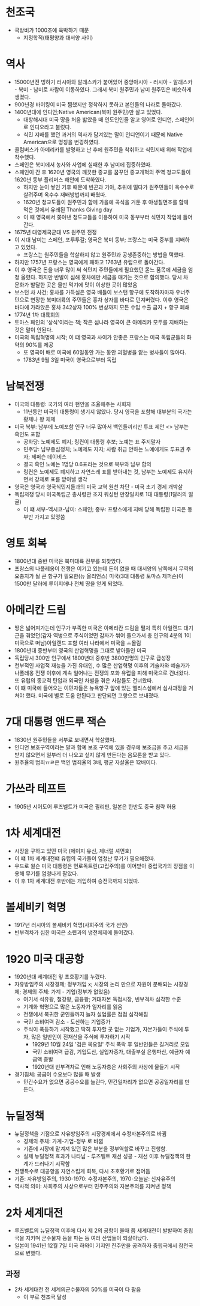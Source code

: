 # 천조국
* 국방비가 1000조에 육박하기 때문
	* 지정학적(태평양과 대서양 사이)

# 역사
* 15000년전 빙하기 러시아와 알래스카가 붙어있어 중앙아시아 - 러시아 - 알래스카 - 북미 - 남미로 사람이 이동하였다. 그래서 북미 원주민과 남미 원주민은 비슷하게 생겼다.
* 900년경 바이킹이 미국 찜했지만 정착하지 못하고 본인들의 나라로 돌아갔다.
* 1400년대에 인디언;Native American(북미 원주민)만 살고 있었다.
	* 대항해시대 미국 땅을 처음 밟았을 때 인도인인줄 알고  영어로 인디언, 스페인어로 인디오라고 불렀다.
	* 식민 지배를 했던 과거의 역사가 담겨있는 말이 인디언이기 때문에 Native American으로 명칭을 변경하였다.
* 콜럼버스가 아메리카를 발명하고 난 후에 원주민을 착취하고 식민지배 위해 작업에 착수했다.
* 스페인은 북미에서 농사와 사업에 실패한 후 남미에 집중하였따.
* 스페인이 간 후 1620년 영국의 깨끗한 종교를 꿈꾸던 종교개혁의 주역 청교도들이 1620년 동부 플리머스 해안에 도착하였다.
	* 하지만 눈이 쌓인 기후 때문에 빈곤과 기아, 추위에 떨다가 원주민들이 옥수수로 살려주며 옥수수 재배방법까지 배웠따.
	* 1620년 청교도들이 원주민과 함께 가을에 곡식을 거둔 후 야생칠면조를 함께 먹은 것에서 유래된 Thanks Giving day
	* 이 때 영국에서 쫒아낸 청도교들을 이용하여 미국 동부부터 식민지 작업에 들어간다. 
* 1675년 대영제국군대 VS 원주민 전쟁
* 이 시대 남미는 스페인, 포루투갈; 영국은 북미 동부; 프랑스는 미국 중부를 지배하고 있었다.
	* 프랑스는 원주민들을 학살하지 않고 원주민과 공생존중하는 방법을 택했다.
* 하지만 1757년 프랑스는 영국에게 패하고 1763년 유럽으로 돌아간다.
* 이 후 영국은 돈을 너무 많이 써 식민지 주민들에게 필요했던 몯느 품목에 세금을 엄청 올렸다. 하지만 반발이 심해 홍차에만 세금을 매기는 것으로 합의했다. 당시 차 문화가 발달한 곳은 물만 먹기에 맛이 이상한 곳이 많았음
* 보스턴 차 사건; 홍차를 가득실은 영국 배들이 보스턴 항구에 도착하자마자 우너주민으로 변장한 북미대륙의 주민들은 홍차 상자를 바다로 던져버렸다. 이후 영국은 바다에 가라앉은 홍차 342상자 100% 변상까지 모든 수입 수출 금지 + 항구 폐쇄
* 1774년 1차 대륙회의
* 토마스 페인의 '상식'이라는 책; 작은 섬나라 영국이 큰 아메리카 모두를 지배하는 것은 말이 안된다.
* 미국의 독립혁명의 시작; 이 떄 영국과 사이가 안좋은 프랑스는 미국 독립군들의 화약의 90%를 제공
	* 또 영국이 배로 미국에 60일동안 가는 동안 괴혈병을 앓는 병사들이 많아다.
	* 1783년 9월 3일 미국이 영국으로부터 독립

# 남북전쟁
* 미국의 대통령: 국가의 여러 현안을 조율해주는 사회자
	* 11년동안 미국의 대통령이 생기지 않았다. 당시 영국을 포함해 대부분의 국가는 황제나 왕 체제
* 미국 북부: 남부에 노예포함 인구 너무 많아서 백인들끼리만 투표 제안 <> 남부는 흑인도 포함
	* 공화당: 노예제도 폐지; 링컨이 대통령 후보; 노예는 표 주지말자
	* 민주당: 남부중심정치; 노예제도 지지; 사람 취급 안하는 노예에게도 투표권 주자; 제퍼슨 데이비스
	* 결국 흑인 노예는 1명당 0.6표라는 것으로 북부와 남부 합의
	* 링컨은 노예제도 폐지하고 자연스레 표를 받아내는 것, 남부는 노예제도 유지하면서 강제로 표를 받아낼 생각
* 영국은 영국과 영국식민지들과의 미국 교역 원천 차단 - 미국 초기 경제 개박살
* 독립저쟁 당시 미국독립군 총사령관 조지 워싱턴 만장일치로 1대 대통령(1달러의 얼굴)
	* 이 떄 서부-멕시코-남미: 스페인; 중부: 프랑스에게 지배 당해 독립한 미국은 동부만 가지고 있엉씀

# 영토 회복
* 1800년대 중반 미국은 북미대륙 전부를 되찾았다.
* 프랑스의 나폴레옹이 전쟁은 이기고 있는데 돈이 없을 때 대서양의 남쪽에서 무역의 요충지가 될 큰 항구가 필요한(뉴 올리언스) 미국(3대 대통령 토마스 제퍼슨)이 1500만 달러에 루이지애나 전체 땅을 얻게 되었다.

# 아메리칸 드림
* 땅은 넓어져가는데 인구가 부족한 미국은 아메리칸 드림을 펼처 특히 아일랜드 대기근을 겪었던(감자 역병으로 주식이었떤 감자가 썪어 들으가서 총 인구의 4분의 1이 미국으로 떠남)아일랜드 포함 여러 나라에서 미국을 ㅗ몰림
* 1800년대 중반부터 영국의 산업혁명을 그대로 받아들인 미국
* 독립당시 300만 인구에서 1800년대 중후반 3800만명의 인구로 급성장
* 천부적인 사업적 재능을 가진 유대인, 수 많은 산업혁명 이후의 기술자와 예술가가 나폴레옹 전쟁 이후에 계속 일어나는 전쟁의 포화 유럽을 피해 미국으로 건너왔다. 또 유럽의 종교적 탄압과 외국인 차별을 겪은 사람들도 건너왔따.
* 이 떄 미국에 들어오는 이민자들은 뉴욕항구 앞에 있는 엘리스섬에서 심사과정을 거쳐야 했다. 미국에 별로 도움 안된다고 판단되면 고향으로 보내졌다.

# 7대 대통령 앤드루 잭슨
* 1830년 원주민들을 서부로 보내면서 학살했따.
* 인디언 보호구역이라는 말과 함꼐 보호 구역에 있을 경우에 보조금을 주고 세금을 받지 않으면서 일부러 더 나오고 싶지 않게 만든다는 음모론을 받고 있다.
* 원주율의 범죄ㅠㄹ은 백인 범죄율의 3배, 평균 자살율은 12배이다.

# 가쓰라 테프트
* 1905년 시어도어 루즈벨트가 미국은 필리핀, 일본은 한반도 중국 침략 허용

# 1차 세계대전
* 시장을 구하고 있떤 미국 (메이지 유신, 제너럴 셔먼호)
* 이 떄 1차 세계대전떄 유럽의 국가들이 엄청난 무기가 필요해졌따.
* 우드로 윌슨 미국 대통령은 먼로독트린(고립주의)를 이어받아 중립국가의 장점을 이용해 무기를 엄청나게 팔았다.
* 이 후 1차 세계대전 후반에는 개입하여 승전국까지 되었따.

# 볼셰비키 혁명
* 1917년 러시아의 볼셰비키 혁명(사회주의 국가 선언)
* 빈부격차가 심한 미국은 소련과의 냉전체제에 들어갔다.

# 1920 미국 대공항
* 1920년대 세계대전 잏 초호황기를 누렸다.
* 자유방임주의 시장경제; 정부개입 x; 시장의 논리 만으로 자원이 분배되는 시장경제; 경제의 주체: 가계 - 기업(정부가 없었음)
	* 여기서 석유왕, 철강왕, 금융왕; 거대자본 독점시장, 빈부격차 심각한 수준
	* 기계화 혁명으로 많은 노동자가 일자리를 잃음
	* 전쟁에서 복귀한 군인들까지 늘자 실업률은 점점 심각해짐
	* 국민 소비여력 감소 - 도산하는 기업증가
	* 주식이 폭등하기 시작했고 딱히 투자할 곳 없는 기업가, 자본가들이 주식에 투자, 많은 일반인이 전재산을 주식에 투자하기 시작
		* 1929년 10월 24일 '검은 목요일' 주식 폭락 후 일반인들은 길거리로 모임
		* 국민 소비여력 급감, 기업도산, 실업자증가, 대출부실 은행파산, 예금자 예금액 증발
		* 1920년대 빈부격차로 인해 노동자층은 사회주의 사상에 물들기 시작
* 경기침체: 공급이 수요보다 많을 때 발생
	* 민간수요가 없으면 공공수요를 늘린다, 민간일자리가 없으면 공공일자리를 만든다.

# 뉴딜정책
* 뉴딜정책을 기점으로 자유방임주의 시장경제에서 수정자본주의로 바뀜
	* 경제의 주체: 가계-기업-정부 로 바뀜
	* 기존에 시장에 맡겨져 있던 많은 부분을 정부역할로 바꾸고 진행함.
	* 실제 뉴딜정책 효과가 나타남 - 루즈벨트 재선 성공 - 재선 이후 뉴딜정책의 한계가 드러나기 시작함
* 전쟁특수로 대공항을 자연스럽게 회복, 다시 초호황기로 접어듬
* 기존: 자유방임주의, 1930-1970: 수정자본주의, 1970-오늘날: 신자유주의
* 역사적 의미: 사회주의 사상으로부터 민주주의와 자본주의를 지켜낸 정책

# 2차 세계대전
* 루즈벨트의 뉴딜정책 이후에 다시 제 2의 공항이 올때 쯤 세계대전이 발발하여 중립국을 지키며 군수물자 등을 파는 등 여러 산업들이 되살아났다.
* 일본이 1941년 12월 7일 미국 하와이 기지인 진주만을 공격하자 중립국에서 참전국으로 변했다.

## 과정
* 2차 세계대전 전 세계의군수물자의 50%를 미국이 다 팔음
	* 이 부로 천조국 달성